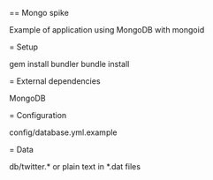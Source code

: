 == Mongo spike

Example of application using MongoDB with mongoid

= Setup

gem install bundler
bundle install

= External dependencies

MongoDB

= Configuration

config/database.yml.example

= Data

db/twitter.*
or plain text in *.dat files
